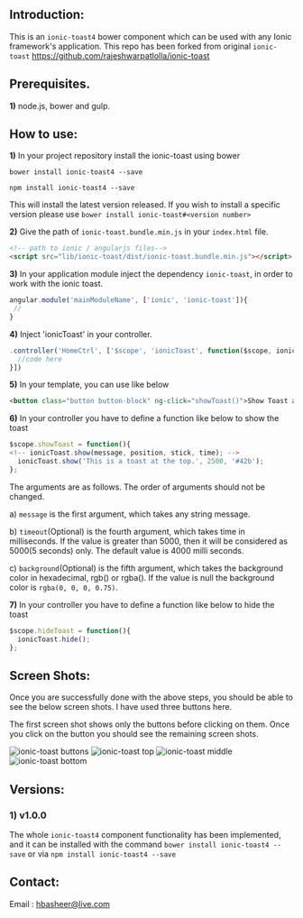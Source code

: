 
## Introduction:

This is an `ionic-toast4` bower component which can be used with any Ionic framework's application.
This repo has been forked from original `ionic-toast` https://github.com/rajeshwarpatlolla/ionic-toast


## Prerequisites.

**1)** node.js, bower and gulp.

## How to use:

**1)** In your project repository install the ionic-toast using bower

    bower install ionic-toast4 --save
	
    npm install ionic-toast4 --save	

This will install the latest version released. If you wish to install a specific version please use `bower install ionic-toast#<version number>`

**2)** Give the path of `ionic-toast.bundle.min.js` in your `index.html` file.

````html
<!-- path to ionic / angularjs files-->
<script src="lib/ionic-toast/dist/ionic-toast.bundle.min.js"></script>
````

**3)** In your application module inject the dependency `ionic-toast`, in order to work with the ionic toast.

````javascript
angular.module('mainModuleName', ['ionic', 'ionic-toast']){
 //
}
````

**4)** Inject 'ionicToast' in your controller.

````javascript
.controller('HomeCtrl', ['$scope', 'ionicToast', function($scope, ionicToast) {
  //code here
}])
````

**5)** In your template, you can use like below

````html
<button class="button button-block" ng-click="showToast()">Show Toast at top with close</button>
````

**6)** In your controller you have to define a function like below to show the toast

````javascript
$scope.showToast = function(){
<!-- ionicToast.show(message, position, stick, time); -->
  ionicToast.show('This is a toast at the top.', 2500, '#42b');
};
````

The arguments are as follows. The order of arguments should not be changed.

a) `message` is the first argument, which takes any string message.

b) `timeout`(Optional) is the fourth argument, which takes time in milliseconds. If the value is greater than 5000, then it will be considered as 5000(5 seconds) only. The default value is 4000 milli seconds.

c) `background`(Optional) is the fifth argument, which takes the background color in hexadecimal, rgb() or rgba(). If the value is null the background color is `rgba(0, 0, 0, 0.75)`.

**7)** In your controller you have to define a function like below to hide the toast

````javascript
$scope.hideToast = function(){
  ionicToast.hide();
};
````


## Screen Shots:

Once you are successfully done with the above steps, you should be able to see the below screen shots.
I have used three buttons here.

The first screen shot shows only the buttons before clicking on them.
Once you click on the button you should see the remaining screen shots.

![ionic-toast buttons](https://lh3.googleusercontent.com/Fc4fUe9_k6DktTMoNrpih_z5sSNoZs9XHuiyn4AcClw=w320-h568-no "ionic-toast buttons")
![ionic-toast top](https://lh3.googleusercontent.com/VDO5p9Z9KH6tC7zpTTk6mbkchKKBA4VYWpZuqLp9Jzc=w320-h568-no "ionic-toast top")
![ionic-toast middle](https://lh3.googleusercontent.com/J7n3YRhRx68hIQmKLRJEKq6QfkxkAD7y_Jqc9eFDOtk=w320-h568-no "ionic-toast middle")
![ionic-toast bottom](https://lh3.googleusercontent.com/MQyAFN9S8d8Pd05XALFcuhPiY_LNlKEIS9yWh-WKTh0=w320-h568-no "ionic-toast bottom")

## Versions:

### 1) v1.0.0
The whole `ionic-toast4` component functionality has been implemented, and it can be installed with the command `bower install ionic-toast4 --save` or via `npm install ionic-toast4 --save`


## Contact:
Email : hbasheer@live.com

